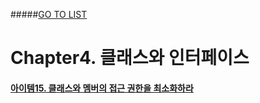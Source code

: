 #####[GO TO LIST](../README.md)

# Chapter4. 클래스와 인터페이스

#### [아이템15. 클래스와 멤버의 접근 권한을 최소화하라](./item15/README.md)